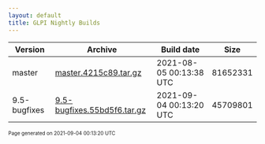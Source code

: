 ```yaml
---
layout: default
title: GLPI Nightly Builds
---
```


Version|Archive|Build date|Size
---|---|---|---
master|[master.4215c89.tar.gz](master.4215c89.tar.gz)|2021-08-05 00:13:38 UTC|81652331
9.5-bugfixes|[9.5-bugfixes.55bd5f6.tar.gz](9.5-bugfixes.55bd5f6.tar.gz)|2021-09-04 00:13:20 UTC|45709801

<font size="1">Page generated on 2021-09-04 00:13:20 UTC</font>
